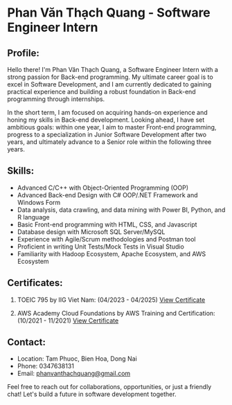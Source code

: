 # Phan Văn Thạch Quang - Software Engineer Intern

## Profile:
Hello there! I'm Phan Văn Thạch Quang, a Software Engineer Intern with a strong passion for Back-end programming. My ultimate career goal is to excel in Software Development, and I am currently dedicated to gaining practical experience and building a robust foundation in Back-end programming through internships.

In the short term, I am focused on acquiring hands-on experience and honing my skills in Back-end development. Looking ahead, I have set ambitious goals: within one year, I aim to master Front-end programming, progress to a specialization in Junior Software Development after two years, and ultimately advance to a Senior role within the following three years.

## Skills:
- Advanced C/C++ with Object-Oriented Programming (OOP)
- Advanced Back-end Design with C# OOP/.NET Framework and Windows Form
- Data analysis, data crawling, and data mining with Power BI, Python, and R language
- Basic Front-end programming with HTML, CSS, and Javascript
- Database design with Microsoft SQL Server/MySQL
- Experience with Agile/Scrum methodologies and Postman tool
- Proficient in writing Unit Tests/Mock Tests in Visual Studio
- Familiarity with Hadoop Ecosystem, Apache Ecosystem, and AWS Ecosystem

## Certificates:
1. TOEIC 795 by IIG Viet Nam: (04/2023 - 04/2025)
   [View Certificate](https://drive.google.com/file/d/15TRfAntrsQO56vdjhuNFrwkhK7Ex6_X0/view?usp=sharing)

2. AWS Academy Cloud Foundations by AWS Training and Certification: (10/2021 - 11/2021)
   [View Certificate](https://www.credly.com/go/2WMzkI0h)

## Contact:
- Location: Tam Phuoc, Bien Hoa, Dong Nai
- Phone: 0347638131
- Email: phanvanthachquang@gmail.com

Feel free to reach out for collaborations, opportunities, or just a friendly chat! Let's build a future in software development together.

<!---
QuangPVT/QuangPVT is a ✨ special ✨ repository because its `README.md` (this file) appears on your GitHub profile.
You can click the Preview link to take a look at your changes.
--->
